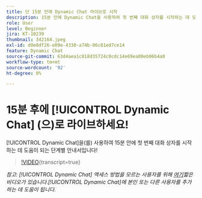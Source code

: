 ```yaml
---
title: 단 15분 만에 Dynamic Chat 라이브로 시작
description: 15분 안에 Dynamic Chat을 사용하여 첫 번째 대화 상자를 시작하는 데 도움이 되는 단계별 안내서입니다!
role: User
level: Beginner
jira: KT-10239
thumbnail: 342164.jpeg
exl-id: d0e8df26-e09e-4330-a74b-06c81ed7ce14
feature: Dynamic Chat
source-git-commit: 63d4aea1c818d35724c0cdc14e69ea00eb06b4a0
workflow-type: tm+mt
source-wordcount: '92'
ht-degree: 0%

---
```


# 15분 후에 [!UICONTROL Dynamic Chat] (으)로 라이브하세요!

[!UICONTROL Dynamic Chat]을(를) 사용하여 15분 안에 첫 번째 대화 상자를 시작하는 데 도움이 되는 단계별 안내서입니다!

>[!VIDEO](https://video.tv.adobe.com/v/3452675/?quality=12&learn=on&captions=kor){transcript=true}

*참고: [!UICONTROL Dynamic Chat] 액세스 방법을 모르는 사용자를 위해 [여기](https://experienceleague.adobe.com/docs/marketo-learn/tutorials/dynamic-chat/user-management.html?lang=ko)짧은 비디오가 있습니다.[!UICONTROL Dynamic Chat]에 본인 또는 다른 사용자를 추가하는 데 도움이 됩니다.*
